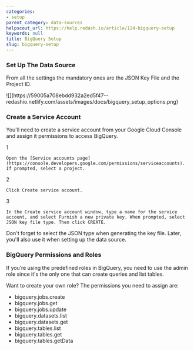 ```yaml
---
categories:
- setup
parent_category: data-sources
helpscout_url: https://help.redash.io/article/124-bigquery-setup
keywords: null
title: BigQuery Setup
slug: bigquery-setup
---
```

### Set Up The Data Source

From all the settings the mandatory ones are the JSON Key File and the Project
ID.

![](https://59005a708ebdd932a2ed5f47--
redashio.netlify.com/assets/images/docs/bigquery_setup_options.png)

### Create a Service Account

You'll need to create a service account from your Google Cloud Console and
assign it permissions to access BigQuery.

1

    Open the [Service accounts page](https://console.developers.google.com/permissions/serviceaccounts). If prompted, select a project. 
2

    Click Create service account. 
3

    In the Create service account window, type a name for the service account, and select Furnish a new private key. When prompted, select JSON key file type. Then click CREATE.

Don't forget to select the JSON type when generating the key file.  Later,
you'll also use it when setting up the data source.

### BigQuery Permissions and Roles

If you’re using the predefined roles in BigQuery, you need to use the admin
role since it's the only one that can create queries and list tables.

Want to create your own role? The permissions you need to assign are:

  * bigquery.jobs.create
  * bigquery.jobs.get
  * bigquery.jobs.update
  * bigquery.datasets.list
  * bigquery.datasets.get
  * bigquery.tables.list
  * bigquery.tables.get
  * bigquery.tables.getData

